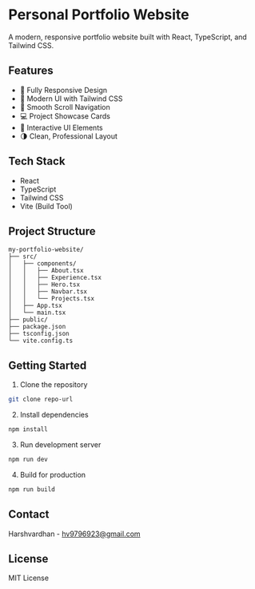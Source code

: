 # Personal Portfolio Website

A modern, responsive portfolio website built with React, TypeScript, and Tailwind CSS.

## Features

- 📱 Fully Responsive Design
- 🎨 Modern UI with Tailwind CSS
- 🚀 Smooth Scroll Navigation
- 💻 Project Showcase Cards
- 🎯 Interactive UI Elements
- 🌗 Clean, Professional Layout

## Tech Stack

- React
- TypeScript
- Tailwind CSS
- Vite (Build Tool)

## Project Structure

```
my-portfolio-website/
├── src/
│   ├── components/
│   │   ├── About.tsx
│   │   ├── Experience.tsx
│   │   ├── Hero.tsx
│   │   ├── Navbar.tsx
│   │   └── Projects.tsx
│   ├── App.tsx
│   └── main.tsx
├── public/
├── package.json
├── tsconfig.json
└── vite.config.ts
```

## Getting Started

1. Clone the repository
```bash
git clone repo-url
```

2. Install dependencies
```bash
npm install
```

3. Run development server
```bash
npm run dev
```

4. Build for production
```bash
npm run build
```

## Contact

Harshvardhan - hv9796923@gmail.com

## License

MIT License
